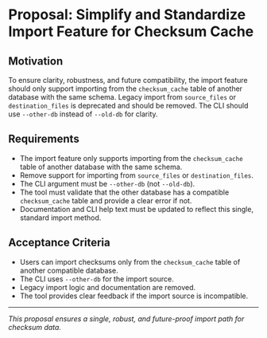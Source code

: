 # Proposal: Simplify and Standardize Import Feature for Checksum Cache

## Motivation
To ensure clarity, robustness, and future compatibility, the import feature should only support importing from the `checksum_cache` table of another database with the same schema. Legacy import from `source_files` or `destination_files` is deprecated and should be removed. The CLI should use `--other-db` instead of `--old-db` for clarity.

## Requirements
- The import feature only supports importing from the `checksum_cache` table of another database with the same schema.
- Remove support for importing from `source_files` or `destination_files`.
- The CLI argument must be `--other-db` (not `--old-db`).
- The tool must validate that the other database has a compatible `checksum_cache` table and provide a clear error if not.
- Documentation and CLI help text must be updated to reflect this single, standard import method.

## Acceptance Criteria
- Users can import checksums only from the `checksum_cache` table of another compatible database.
- The CLI uses `--other-db` for the import source.
- Legacy import logic and documentation are removed.
- The tool provides clear feedback if the import source is incompatible.

---

*This proposal ensures a single, robust, and future-proof import path for checksum data.*
